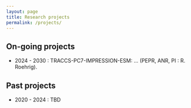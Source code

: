 ```yaml
---
layout: page
title: Research projects
permalink: /projects/
---
```


## On-going projects
 - 2024 - 2030 : TRACCS-PC7-IMPRESSION-ESM: ... (PEPR, ANR, PI : R. Roehrig). 


## Past projects
 - 2020 - 2024 : TBD
